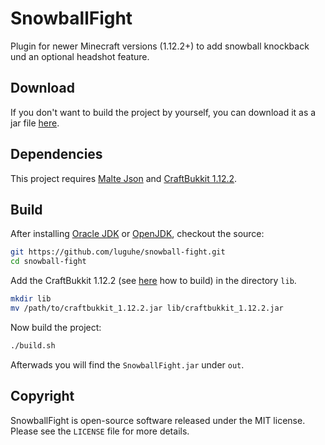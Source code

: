 # SnowballFight
Plugin for newer Minecraft versions (1.12.2+) to add snowball knockback und an optional headshot feature.

## Download
If you don't want to build the project by yourself, you can download it as a jar file [here](http://code.luguhe.net/projects/snowball-fight/downloads/ "SnowballFight Download").

## Dependencies
This project requires [Malte Json](https://git.mklpiening.de/mklpiening/MalteJson "go to project site") and [CraftBukkit 1.12.2](https://www.spigotmc.org/wiki/buildtools/#1-12-2 "go to spigot wiki").

## Build
After installing [Oracle JDK](http://www.oracle.com/technetwork/java/javase/downloads/index.html) or [OpenJDK](http://openjdk.java.net/), checkout the source:

```bash
git https://github.com/luguhe/snowball-fight.git
cd snowball-fight
```

Add the CraftBukkit 1.12.2 (see [here](https://www.spigotmc.org/wiki/buildtools/#1-12-2 "go to spigot wiki") how to build) in the directory `lib`.
```bash
mkdir lib
mv /path/to/craftbukkit_1.12.2.jar lib/craftbukkit_1.12.2.jar 
```

Now build the project:
```bash
./build.sh
```

Afterwads you will find the `SnowballFight.jar` under `out`.

## Copyright
SnowballFight is open-source software released under the MIT license. Please see the `LICENSE` file for more details.